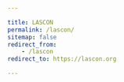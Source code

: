 ```yaml
---

title: LASCON
permalink: /lascon/
sitemap: false
redirect_from: 
    - /lascon
redirect_to: https://lascon.org

---
```

